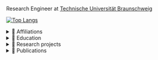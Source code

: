 
Research Engineer at [Technische Universität
Braunschweig](https://www.tu-braunschweig.de/kns/mitarbeiter/francisco-carpio)

<!-- ![GitHub stats](https://github-readme-stats-git-masterrstaa-rickstaa.vercel.app/api/?username=fcarp10&show_icons=true&theme=tokyonight) -->

[![Top Langs](https://github-readme-stats.vercel.app/api/top-langs/?username=fcarp10&layout=compact&show_icons=true&theme=tokyonight&hide=html,css,javascript)](https://github.com/anuraghazra/github-readme-stats)


<details>
<summary>
  👷 Affiliations
</summary>

- 2016 - present: Scientific research fellow at [Technische Universität
  Braunschweig](https://www.tu-braunschweig.de/en/kns/faculty-and-staff/francisco-carpio).
- 2014 - 2015: Research assistant member at [Technische Universität
  Braunschweig](https://www.tu-braunschweig.de/en/kns/faculty-and-staff/francisco-carpio).
- 2011 - 2013: Technical Support Engineer at [Institut Municipal d’Informàtica
  (IMI) of Barcelona](https://ajuntament.barcelona.cat/imi/en).

</details>



<details>
<summary>
  🔭 Education
</summary>

- 2007 - 2014, M.Sc. & B.Sc. Telecommunications Engineering at [Universitat
  Politècnica de Catalunya (UPC)](https://www.upc.edu/en/the-upc/schools/eetac).

</details>



<details>
<summary>
  📏 Research projects
</summary>

- [EU HORIZON-RIA ICOS](https://cordis.europa.eu/project/id/101070177): Towards
  a functional continuum operating system, 2022-2025.
- [EU H2020 FISHY](https://cordis.europa.eu/project/id/952644): A coordinated
  framework for cyber resilient supply chain systems over complex ICT
  infrastructures, 2020-2023.
- [EU H2020 mF2C](https://cordis.europa.eu/project/id/730929): Towards an Open,
  Secure, Decentralized and Coordinated Fog-to-Cloud Management Ecosystem,
  2017-2019.
- [BMBF
  PLANETS-SENDATE](https://www.forschung-it-sicherheit-kommunikationssysteme.de/projekte/sendate-planets):
  SEcure Networking for a DATa center cloud in Europe, 2016-2019.

</details>



<details>
<summary>
  📰 Publications
</summary>

#### 2023

- A. Jukan, X. Masip-Bruin, J. Dizdarević, F. Carpio, "Network of Things
  Engineering (NoTE) Lab", Springer, 1st ed., 2023. ISBN:
  [3-031-20634-7](https://link.springer.com/book/9783031206344).
- M. Bensalem, F. Carpio and A. Jukan, "Towards Optimal Serverless Function
  Scaling in Edge Computing Network" accepted for publication in ICC 2023 - 2023
  IEEE International Conference on Communications (ICC).

#### 2022

- F. Carpio, M. Michalke and A. Jukan, "BenchFaaS: Benchmarking Serverless
  Functions in an Edge Computing Network Testbed," in IEEE Network, DOI:
  [10.1109/MNET.125.2200294](https://doi.org/10.1109/MNET.125.2200294)
- F. Carpio, W. Bziuk, and A. Jukan, “Scaling migrations and replications of
  virtual network functions based on network traffic forecasting”, Computer
  Networks, Computer Networks, vol. 203, p. 108 582, 2022, issn: 1389-1286. doi:
  [10.1016/j.comnet.2021.108582](https://doi.org/10.1016/j.comnet.2021.108582)


#### 2021

- F. Carpio, M. Michalke and A. Jukan, "Engineering and Experimentally
  Benchmarking a Serverless Edge Computing System," 2021 IEEE Global
  Communications Conference (GLOBECOM), 2021, pp. 1-6, DOI:
  [10.1109/GLOBECOM46510.2021.9685235](https://doi.org/10.1109/GLOBECOM46510.2021.9685235).
- M. Bensalem, J. Dizdarević, F. Carpio and A. Jukan, "The Role of Intent-Based
  Networking in ICT Supply Chains," 2021 IEEE 22nd International Conference on
  High Performance Switching and Routing (HPSR), 2021, pp. 1-6, DOI:
  [10.1109/HPSR52026.2021.9481801](https://doi.org/10.1109/HPSR52026.2021.9481801).


#### 2020

- F. Carpio, M. Delgado and A. Jukan, "Engineering and Experimentally
  Benchmarking a Container-based Edge Computing System," ICC 2020 - 2020 IEEE
  International Conference on Communications (ICC), Dublin, Ireland, 2020, pp.
  1-6, DOI:
  [10.1109/ICC40277.2020.9148636](https://doi.org/10.1109/ICC40277.2020.9148636).
- F. Carpio, W. Bziuk and A. Jukan. “On Optimal Placement of Hybrid Service
  Function Chains (SFCs) of Virtual Machines and Containers in a Generic
  Edge-Cloud Continuum.” ArXiv:2007.04151, 8 July 2020,
  [arxiv.org/abs/2007.04151](http://arxiv.org/abs/2007.04151).


#### 2019

- F. Carpio, A. Jukan, R. Sosa and A. J. Ferrer, "Engineering a QoS Provider
  Mechanism for Edge Computing with Deep Reinforcement Learning," 2019 IEEE
  Global Communications Conference (GLOBECOM), Waikoloa, HI, USA, 2019, pp. 1-6.
  DOI:
  [10.1109/GLOBECOM38437.2019.9013946](https://doi.org/10.1109/GLOBECOM38437.2019.9013946).
- Jasenka Dizdarević, Francisco Carpio, Admela Jukan, and Xavi Masip-Bruin.
  2019. A Survey of Communication Protocols for Internet of Things and Related
  Challenges of Fog and Cloud Computing Integration. ACM Comput. Surv. 51, 6,
  Article 116 (January 2019), 29 pages. DOI:
  [10.1145/3292674](https://doi.org/10.1145/3292674).
- A. Jukan, F. Carpio, X. Masip, A. J. Ferrer, N. Kemper and B. U. Stetina,
  "Fog-to-Cloud Computing for Farming: Low-Cost Technologies, Data Exchange, and
  Animal Welfare," in Computer, vol. 52, no. 10, pp. 41-51, Oct. 2019. DOI:
  [10.1109/MC.2019.2906837](https://doi.org/10.1109/MC.2019.2906837).
- C. V. Phung, J. Dizdarevic, F. Carpio and A. Jukan, "Enhancing REST HTTP with
  Random Linear Network Coding in Dynamic Edge Computing Environments," 2019
  42nd International Convention on Information and Communication Technology,
  Electronics and Microelectronics (MIPRO), Opatija, Croatia, 2019, pp. 435-440.
  DOI:
  [10.23919/MIPRO.2019.8756782](https://doi.org/10.23919/MIPRO.2019.8756782).


#### 2018

- F. Carpio, A. Jukan and R. Pries, "Balancing the migration of virtual network
  functions with replications in data centers," NOMS 2018 - 2018 IEEE/IFIP
  Network Operations and Management Symposium, Taipei, 2018, pp. 1-8. DOI:
  [10.1109/NOMS.2018.8406275](https://doi.org/10.1109/NOMS.2018.8406275).
- S. K. Singh, F. Carpio, and A. Jukan, "Improving Animal-Human Cohabitation
  with Machine Learning in Fiber-Wireless Networks", MDPI Journal of Sensor and
  Actuator Networks, vol. 7, no. 3, pp. 1-16, 2018. DOI:
  [10.3390/jsan7030035](https://doi.org/10.3390/jsan7030035).
- Dizdarević J., Carpio F., Bensalem M., Jukan A. Enhancing Service Management
  Systems with Machine Learning in Fog-to-Cloud Networks. In: Mencagli G. et al.
  (eds) Euro-Par 2018: Parallel Processing Workshops. Euro-Par 2018. Lecture
  Notes in Computer Science, vol 11339. Springer, Cham. DOI:
  [10.1007/978-3-030-10549-5_23](https://doi.org/10.1007/978-3-030-10549-5_23)
  

#### 2017

- F. Carpio, W. Bziuk and A. Jukan, "Replication of Virtual Network Functions:
  Optimizing link utilization and resource costs," 2017 40th International
  Convention on Information and Communication Technology, Electronics and
  Microelectronics (MIPRO), Opatija, 2017, pp. 521-526. [Best Paper Award]. DOI:
  [10.23919/MIPRO.2017.7973481](https://doi.org/10.23919/MIPRO.2017.7973481).
- F. Carpio, S. Dhahri and A. Jukan, "VNF placement with replication for Load
  balancing in NFV networks," 2017 IEEE International Conference on
  Communications (ICC), Paris, 2017, pp. 1-6. DOI:
  [10.1109/ICC.2017.7996515](https://doi.org/10.1109/ICC.2017.7996515).
- F. Carpio and A. Jukan. “Improving Reliability of Service Function Chains with
  Combined VNF Migrations and Replications.” ArXiv: 1711.08965, 24 Nov. 2017,
  [arxiv.org/abs/1711.08965](https://arxiv.org/abs/1711.08965).
- Francisco Carpio, Admela Jukan, Ana Isabel Martín Sanchez, Nina Amla, and
  Nicole Kemper. 2017. Beyond Production Indicators: A Novel Smart Farming
  Application and System for Animal Welfare. In Proceedings of the Fourth
  International Conference on Animal-Computer Interaction (ACI2017). ACM, New
  York, NY, USA, Article 7, 11 pages. DOI:
  [10.1145/3152130.3152140](https://doi.org/10.1145/3152130.3152140).


#### 2014 - 2016

- F. Carpio, A. Engelmann and A. Jukan, "DiffFlow: Differentiating Short and
  Long Flows for Load Balancing in Data Center Networks," 2016 IEEE Global
  Communications Conference (GLOBECOM), Washington, DC, 2016, pp. 1-6. DOI:
  [10.1109/GLOCOM.2016.7841733](https://doi.org/10.1109/GLOCOM.2016.7841733).
- M. Chamania, F. Carpio and A. Jukan, "Engineering the first open source
  implementation of the multi-layer network topology databases," 2015 European
  Conference on Optical Communication (ECOC), Valencia, 2015, pp. 1-3. DOI:
  [10.1109/ECOC.2015.7341811](https://doi.org/10.1109/ECOC.2015.7341811).
- M. Caria, F. Carpio, A. Jukan and M. Hoffmann, "Migration to energy efficient
  routers: Where to start?," 2014 IEEE International Conference on
  Communications (ICC), Sydney, NSW, 2014, pp. 4300-4306. DOI:
  [10.1109/ICC.2014.6883996](https://doi.org/10.1109/ICC.2014.6883996).

</details>
